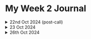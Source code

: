 # My Week 2 Journal

<details>
<summary>22nd Oct 2024  (post-call)</summary>
<br>
We had our 2nd call today and it was really useful. I have a couple of tasks for next week. I shared my screen to show the ticket I had picked and talked about why I picked it (looked like it had all the information needed to recreate the issue). Paolo said that putting my findings/questions in the ticket might trigger someone to advise me and we might find out if the issue is still happening and that it is useful to have an updated comment.

Task 1: Formally assign this ticket on Trac, to myself and make a comment about what I am trying to do (e.g. recreate the issue and getting additional compile errors/warnings due to newer version of Django)

The second thing I was able to bring up on the call was the fact that I found a problem with the Windows instructions for setting things up. Some of the commands leave out the 'py' word in the command. Paolo said that I could raise a MR on this without raising a ticket because it is a small thing. He said I should raise it and get some comments to see if it is a valid MR and then mention that I will search to find other instances that have the same issue. 

Task 2: Need to edit the documentation page and raise an MR, this week.

Oh and I also mentioned that the test suite didn't fully run with out warning for me. Paola mentioned that sometimes the local environment is missing a dependency. I was ignoring the error (because it happened even when I made no code changes), but I will go back now and see if I can run the tests error/warning free.

<details>

<summary>FYI the runtests error was this:</summary>
<br>
Check out all the lovely passes and then the  'Warning' right in the middle:

(venv) C:\Users\Maria\Documents\DATABASIS\Code\DjangonautSpace\Projects\django\tests>py runtests.py
Testing against Django installed in 'C:\Users\Maria\Documents\DATABASIS\Code\DjangonautSpace\Projects\django\django' with up to 12 processes
Found 17603 test(s).
Creating test database for alias 'default'...
Cloning test database for alias 'default'...
Cloning test database for alias 'default'...
Cloning test database for alias 'default'...
Cloning test database for alias 'default'...
Cloning test database for alias 'default'...
Cloning test database for alias 'default'...
Cloning test database for alias 'default'...
Cloning test database for alias 'default'...
Cloning test database for alias 'default'...
Cloning test database for alias 'default'...
Cloning test database for alias 'default'...
Cloning test database for alias 'default'...
Creating test database for alias 'other'...
Cloning test database for alias 'other'...
Cloning test database for alias 'other'...
Cloning test database for alias 'other'...
Cloning test database for alias 'other'...
Cloning test database for alias 'other'...
Cloning test database for alias 'other'...
Cloning test database for alias 'other'...
Cloning test database for alias 'other'...
Cloning test database for alias 'other'...
Cloning test database for alias 'other'...
Cloning test database for alias 'other'...
Cloning test database for alias 'other'...
System check identified no issues (17 silenced).
.....................................................................................................s...........................................................................................................................................................................................................................................................................................................................................................................................................................................................................................................................................................................................s......................................s..............................................................s......................s............sss...ss..................................................................................................................................................................................................................................................................................................................................................................................................................................................................................................................................................................................................................................................................................................................................................s........................sssss..sssssssssssssssssssssssssssssssssssssssssssssssssssssssssssssssssss....................................................................s......................s.........................................s...........................................................................s.......................s...s...s......sssssssssssssssssssssssssssssssssssssssssssssssssssssssssssssssssssssssssssssssssssssssssssssssssssssssssssssssssssssssssssssssssssssssssssssssssssssssssssssssssssssssssssssssssssssssssss.s.......................................................................................................................s.................................................................sss.................................................s........................ss..s........................s...s.................................ss......................................................s....s.s.............s.s....s......................s.s...............................................................................................................s..s..s..s................................s...................s............................s................................................................s...........................................................................sssssss......................................................................s..............................................................................x....................s.........................s..s..........s........................s........................................................sss...........................................................................................................................................................s.......................................................................................................................................................................................................................................................................s..s.....................................s.....................................................s...................s......s................................................................................................................................................................................s..................................................................................s...s............................................................................ssss.............s................................s...........................................ssss............................................................................................................................................s...........................................................................s............................................................................................................s...............s...............ss............s..s...ss..............................................................................................s............................................................................................................................................................................................................................................................................s....................s....................s....s...........................................................................................................................................................................................................................................................................................................................ss.....................................................................................................................................................................................................................................................................................ss.sss.s....................s..........s............................................s............................................x..............................................................................................ssssssssssssssssssssssssssssssssssssssssssssssssssssssssssssssssssssssssssss......sssssssssssssssssssssssssssssssssssssssssssssssssssssssssssssssssssssssssssssssssssssssssssssssssssssssssssssssssssssssssssssssss.........................................ssssssssssssssssssssssssssssssssssssssssssssssssssssssssssssssssssssssssssssssssssssssssssssssssssssssssssssssssssssssssssssssssssssssssssssssssssssssssssssssssssssssssssssssssssssssss........sssssssssssssssssssssss.............................................................................................s...........................................s.....................................................................................sss.s...........s....................s........xx.....................................................................................................................................................................s.....................................................................................................................................s.....s....ss.......s.....s......s.................................................................................................................................................................................................................................................................................................................................................................................................................................................................................................................................................................................................................................................................................................................................................................................................................................................................................s...................s.........................s...ssss...........................sssss.......................................................sssssssssssssssssss.......ssss......................................................................................s.s.ssssss.........s.....................ssssssssss.................................................................sssssssssssss.........................................................................................s......ss..............................................................................................................................................................................................................................................sss.sssssssssssssssssssssssssssssssssssssss...........................ss........sssssss..ssssssss......................................................s....s.......................................................................................................................................................................ssss.........................................................................ssss..ssssssssssssssssssssssssss.............................................sss.......s.........s..s....s...............................................sC:\Users\Maria\Documents\DATABASIS\Code\DjangonautSpace\Projects\django\django\core\handlers\asgi.py:332: Warning: StreamingHttpResponse must consume synchronous iterators in order to serve them asynchronously. Use an asynchronous iterator instead.
  async for part in content:
....................................................................................................................................................................................................................................................s..........................................................................................................................................................................................................................................................s.sss........................s.....................................................................................................s.........................................................................................................................................................s.s.s..s..................s.s.s..s...................s.s.s..s.................s.s.s..s...................s.s.s....s.................s.......................................................................................................................s...........................................................................................................................................................................................................................................................................................................................................................................................................................................................................................................................................................................................s.....................................................................................................................................................................................................................................................................................................................................................................................................................................................................................................ss...........................................................sssssssssssssssssssss.......sssssssssssssssssssssssssssssssssssssssssssssssssssssssssssssssss.............................................................ssss......s..............s.ssssssssssss..........ss........................................................................................................................................................................sss.........................................................................s.............s..............................................ss.................................................................................................................................................................................................................................................................................................................................................................................................................................................................................................................................................................................................................................................................................................................................................................................................................................................................................................................................................................................................................................................................................sssssssssssssssssssssssssssssssssssssssssssssssssssssssssssssssssssssssssssssssssssssssssssssssssssssssssssssssssssssssssssssssssssssssssssssssssssssssssssssssssssssssssssssssssssssssssssssssssss.sss..............................................................................................................................................................................................................s.......................ssssssssssssssssssss.s.sssss.ssssssss.............................................................................................................................................s..........................................................................s...........................................................................x................................................s....sss..............................................................................................................................s............................................................................................sss....................................................................................................................ssssssssssss........................................................................sss....................s...s........................................................................................................................................................................................................................................................................................................................................................................ss..............ss............................................................................................................................................................................................................................................................................................................................................................................................................................................................................................................................................................................................................................................................................................................................................................................................................................................................................................................................................................................................................................................................s.................................................................................................................................................................................................................................................................................................................................................................................................................................s................................................................................................s...........s....s.....................................................................................................................................................................................................................................s.................................................................................................ssssssssssssssssssss.........................................................................................ss.ss...................................................................................................................................................................................................................................................................................s..........................................ss..........................................................................................................................s....ssss........................................................................................................s.................................................................s.................................................................................................................................................................................................................................................................................s.........s.ss....................sss....s.ss.....s.ss.ss.sss..s......ss.s.s..................s........s.....................ss..s.s.....................s..s....s..s.....................s.....ss.........s........s..sss..s...sss........................................................s.................s.....................................................................................................................
----------------------------------------------------------------------
Ran 17601 tests in 105.655s

OK (skipped=1465, expected failures=5)
</details>
</details>
<details>
<summary>23 Oct 2024</summary>
<br>
Paolo sent me a PR where someone had already fixed the documentation issue for the Windows commands. He suggested I review the PR. That is where all the fun started. Not. I had some mind-bending moments when I thought through how to open the PR which virtual env etc etc. 

So here are my thoughts...
1) We pull down dev version of Django and then installing THAT DEV VERSION into a virtual environment
2) We run the test suite in THAT VIRTUAL ENV (as per https://docs.djangoproject.com/en/dev/intro/contributing/)
3) We run the make docs in THAT VIRUAL ENV (as per https://docs.djangoproject.com/en/5.1/internals/contributing/writing-documentation/)
4) We view the docs FROM THE DEV VERSION in the file (/django/docs/_build/html/index.html - where django is the folder containing the DEV VERSION) that is created after step 3 above

Need to have guidence/best practice on the following:
1) If there is a PR containing a change to Django, for example the docs, do we need to install a separate DEV VERSION and create a virtual env for that?
2) If we are working on a ticket, do we install a completely new DEV VERSION in a different folder's virtual env or do we keep using the forked version?

The PR for the documentation change can be seen without creating a django project, but as this PR relates to a change to a document that is only available in the DJANGO folder, there is no need to create a djano project to see the change. How then is this done? MARIA THINKING: it's a branch based on the DEV VERSION you already have, so open it in a virtual env that DOES USE the DEV VERSION...ok good to talk this through.

Something to talk about on my 1:1 which has just been set up.

I noticed in the local build docs that I didn't get the issue in the PR (as in, I COULD see the 'py' in the command) - yet I didn't think I had done anything with the PR except pull it down. So in order to check this properly and to comment on the PR I did the following:
1) I removed all build docs files from my forked copy. 
2) I deleted the virtual env.
3) I made sure I pulled the latest django:main
4) I created a new virtual env
5) I ran the commands:
- \DjangonautSpace\Projects>py -m venv devvenv
- \DjangonautSpace\Projects> devvenv\Scripts\activate.bat
- \DjangonautSpace\Projects>cd django
- \DjangonautSpace\Projects\django>py -m pip install -r docs\requirements.txt
- \DjangonautSpace\Projects\django>cd docs
- \DjangonautSpace\Projects\django\docs>make.bat html

Got the following:
`The HTML pages are in _build\html.
Build finished. The HTML pages are in _build/html.`

I opened a page in the live docs 5.1 and the same page in dev - both had NO `py`
I opened the same page in the new docs I just built and it DID have the `py`

I am not on the PR branch yet, but I don't have the issue.

I provided screenshots in the PR to show my findings and asked if the issue was already solved without the PR.

I just hope I did this correctly. Yiekks.
https://github.com/django/django/pull/18606#issuecomment-2432823856

BTW: also noticed there is a section on this page that doesn't have Windows commands:
Need Windows https://docs.djangoproject.com/en/dev/internals/contributing/writing-documentation/#top

Also on this page it doesn't need to mention
"Now we are ready to run the test suite. If you’re using GNU/Linux, macOS, or some other flavor of Unix, run:" because it uses the MAC/WINDOWS buttons:
https://docs.djangoproject.com/en/dev/intro/contributing/



</details>

<details>
<summary>26th Oct 2024</summary>
<br>
I got comments back from PR owner that they had re-made the docs from the main branch after seeing my comment and could see that the issue WAS in the main branch, so this morning I re-did all my steps to recheck. 

I created the docs again from most recent main dev branch and...I could see the issue - not sure why I didn't see them two days ago. Perhaps I had been in the wrong branch after all. 

After creating the docs again I then renamed the docs folder, pulled down the PR18606 branch again and while in that branch created the docs. I could then compare the file from each folder. Indeed DEV branch had the issue and the PR branch did not. I put another comment on the MR confirming the issue was fixed in the PR and provided a little demo video showing the differences. https://github.com/django/django/pull/18606#issuecomment-2439447921 I hope this will be useful to the person who ultimately merges the PR. It's a different process to work where a Reviewer clicks an 'Approve' button. There is no Approve button here.

I've read some more Django documention that will be useful. 
- contributing/committing-code.html#handling-pull-requests
- contributing/writing-code/working-with-git.html

</details>


